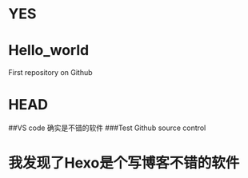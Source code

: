 # YES
# Hello_world
First repository on Github

# HEAD
##VS code 确实是不错的软件
###Test Github source control

# 我发现了Hexo是个写博客不错的软件